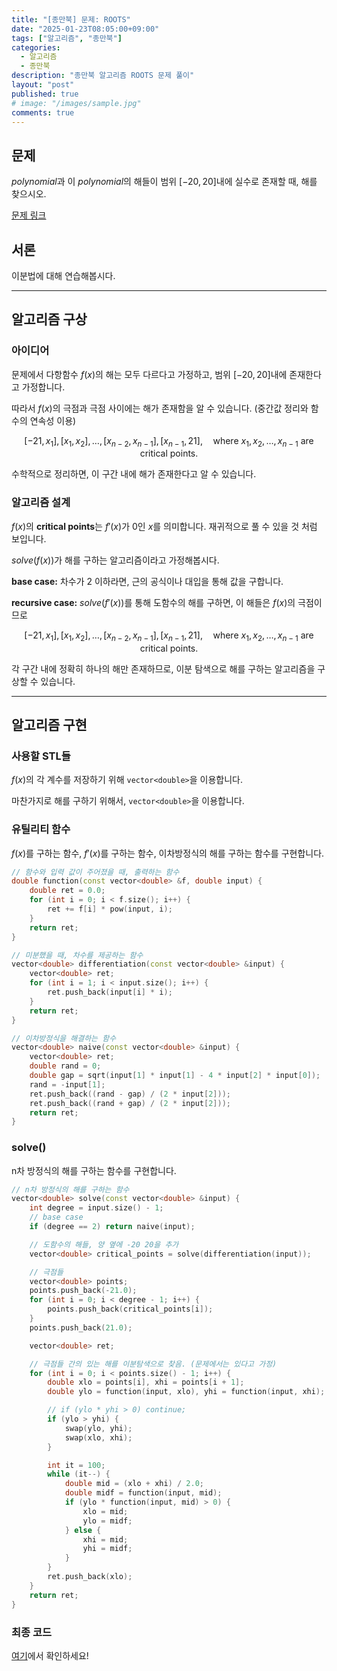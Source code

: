 ```yaml
---
title: "[종만북] 문제: ROOTS"
date: "2025-01-23T08:05:00+09:00"
tags: ["알고리즘", "종만북"]
categories:
  - 알고리즘
  - 종만북
description: "종만북 알고리즘 ROOTS 문제 풀이"
layout: "post"
published: true
# image: "/images/sample.jpg"
comments: true
---
```


## 문제
$polynomial$과 이 $polynomial$의 해들이 범위 $[-20, 20]$내에 실수로 존재할 때, 해를 찾으시오.

[문제 링크](https://algospot.com/judge/problem/read/ROOTS)

## 서론
이분법에 대해 연습해봅시다.

* * *

## 알고리즘 구상
### 아이디어
문제에서 다항함수 $f(x)$의 해는 모두 다르다고 가정하고, 범위 $[-20, 20]$내에 존재한다고 가정합니다.

따라서 $f(x)$의 극점과 극점 사이에는 해가 존재함을 알 수 있습니다. (중간값 정리와 함수의 연속성 이용)

$$
[-21, x_1], \, [x_1, x_2], \, \ldots, [x_{n-2}, x_{n-1}], [x_{n-1}, 21], \quad \text{where } x_1, x_2, \ldots, x_{n-1} \text{ are critical points.}
$$

수학적으로 정리하면, 이 구간 내에 해가 존재한다고 알 수 있습니다.

### 알고리즘 설계
$f(x)$의 **critical points**는 $f'(x)$가 $0$인 $x$를 의미합니다. 재귀적으로 풀 수 있을 것 처럼 보입니다.

$solve(f(x))$가 해를 구하는 알고리즘이라고 가정해봅시다.

**base case:** 차수가 2 이하라면, 근의 공식이나 대입을 통해 값을 구합니다.

**recursive case:**
$solve(f'(x))$를 통해 도함수의 해를 구하면, 이 해들은 $f(x)$의 극점이므로 

$$
[-21, x_1], \, [x_1, x_2], \, \ldots, [x_{n-2}, x_{n-1}], [x_{n-1}, 21], \quad \text{where } x_1, x_2, \ldots, x_{n-1} \text{ are critical points.}
$$

각 구간 내에 정확히 하나의 해만 존재하므로, 이분 탐색으로 해를 구하는 알고리즘을 구상할 수 있습니다.

* * *

## 알고리즘 구현
### 사용할 STL들
$f(x)$의 각 계수를 저장하기 위해 `vector<double>`을 이용합니다.

마찬가지로 해를 구하기 위해서, `vector<double>`을 이용합니다.

### 유틸리티 함수
$f(x)$를 구하는 함수, $f'(x)$를 구하는 함수, 이차방정식의 해를 구하는 함수를 구현합니다.

```c++
// 함수와 입력 값이 주어졌을 때, 출력하는 함수
double function(const vector<double> &f, double input) {
    double ret = 0.0;
    for (int i = 0; i < f.size(); i++) {
        ret += f[i] * pow(input, i);
    }
    return ret;
}
```
```c++
// 미분했을 때, 차수를 제공하는 함수
vector<double> differentiation(const vector<double> &input) {
    vector<double> ret;
    for (int i = 1; i < input.size(); i++) {
        ret.push_back(input[i] * i);
    }
    return ret;
}
```
```c++
// 이차방정식을 해결하는 함수
vector<double> naive(const vector<double> &input) {
    vector<double> ret;
    double rand = 0;
    double gap = sqrt(input[1] * input[1] - 4 * input[2] * input[0]);
    rand = -input[1];
    ret.push_back((rand - gap) / (2 * input[2]));
    ret.push_back((rand + gap) / (2 * input[2]));
    return ret;
}
```

### solve()
n차 방정식의 해를 구하는 함수를 구현합니다.

```c++
// n차 방정식의 해를 구하는 함수
vector<double> solve(const vector<double> &input) {
    int degree = input.size() - 1;
    // base case
    if (degree == 2) return naive(input);

    // 도함수의 해들, 양 옆에 -20 20을 추가
    vector<double> critical_points = solve(differentiation(input));

    // 극점들
    vector<double> points;
    points.push_back(-21.0);
    for (int i = 0; i < degree - 1; i++) {
        points.push_back(critical_points[i]);
    }
    points.push_back(21.0);

    vector<double> ret;

    // 극점들 간의 있는 해를 이분탐색으로 찾음. (문제에서는 있다고 가정)
    for (int i = 0; i < points.size() - 1; i++) {
        double xlo = points[i], xhi = points[i + 1];
        double ylo = function(input, xlo), yhi = function(input, xhi);

        // if (ylo * yhi > 0) continue;
        if (ylo > yhi) {
            swap(ylo, yhi);
            swap(xlo, xhi);
        }

        int it = 100;
        while (it--) {
            double mid = (xlo + xhi) / 2.0;
            double midf = function(input, mid);
            if (ylo * function(input, mid) > 0) {
                xlo = mid;
                ylo = midf;
            } else {
                xhi = mid;
                yhi = midf;
            }
        }
        ret.push_back(xlo);
    }
    return ret;
}
```

### 최종 코드
[여기](https://github.com/sossos5989/algorithm/blob/main/algospot/roots.cc)에서 확인하세요!
